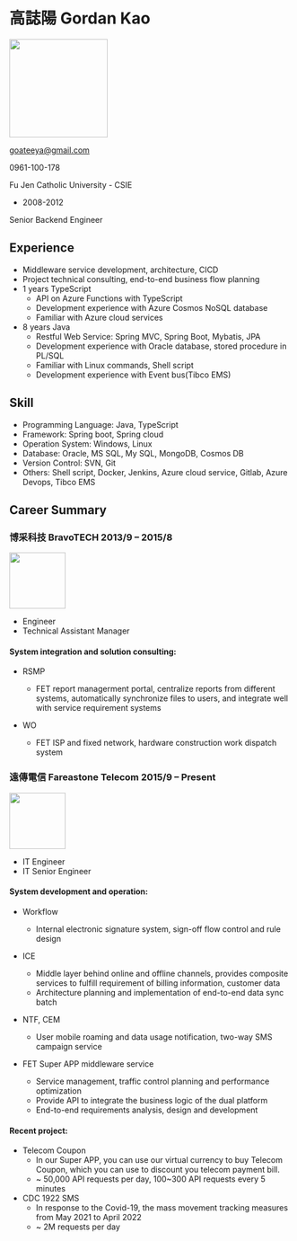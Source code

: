 # 高誌陽 Gordan Kao

<img src="https://user-images.githubusercontent.com/21367916/190450502-be6099a5-d41f-4f91-9931-f3b1ee9e017c.png" width="175"/>

goateeya@gmail.com

0961-100-178

Fu Jen Catholic University - CSIE
- 2008-2012

Senior Backend Engineer

## Experience
- Middleware service development, architecture, CICD
- Project technical consulting, end-to-end business flow planning
- 1 years TypeScript
  - API on Azure Functions with TypeScript
  - Development experience with Azure Cosmos NoSQL database
  - Familiar with Azure cloud services
- 8 years Java
  - Restful Web Service: Spring MVC, Spring Boot, Mybatis, JPA
  - Development experience with Oracle database, stored procedure in PL/SQL
  - Familiar with Linux commands, Shell script
  - Development experience with Event bus(Tibco EMS)
  
## Skill
- Programming Language: Java, TypeScript
- Framework: Spring boot, Spring cloud
- Operation System: Windows, Linux
- Database: Oracle, MS SQL, My SQL, MongoDB, Cosmos DB
- Version Control: SVN, Git
- Others: Shell script, Docker, Jenkins, Azure cloud service, Gitlab, Azure Devops, Tibco EMS

## Career Summary

### 博采科技 BravoTECH 2013/9 – 2015/8 

<img src="https://user-images.githubusercontent.com/21367916/190440874-3053e862-08f7-408b-9762-676062f5d64a.png" width="100"/>

- Engineer
- Technical Assistant Manager
  
#### System integration and solution consulting:
- RSMP
  - FET report managerment portal, centralize reports from different systems, automatically synchronize files to users, and integrate well with service requirement systems

- WO
  - FET ISP and fixed network, hardware construction work dispatch system
  

### 遠傳電信 Fareastone Telecom 2015/9 – Present 

<img src="https://user-images.githubusercontent.com/21367916/190441042-1a87ca66-3ba2-4029-a9b9-78697ea05268.png" width="100"/>

- IT Engineer
- IT Senior Engineer
  
 #### System development and operation:
- Workflow
  - Internal electronic signature system, sign-off flow control and rule design

- ICE
  - Middle layer behind online and offline channels, provides composite services to fulfill requirement of billing information, customer data
  - Architecture planning and implementation of end-to-end data sync batch

- NTF, CEM
  - User mobile roaming and data usage notification, two-way SMS campaign service
 
- FET Super APP middleware service
  - Service management, traffic control planning and performance optimization
  - Provide API to integrate the business logic of the dual platform
  - End-to-end requirements analysis, design and development

#### Recent project:
- Telecom Coupon
  - In our Super APP, you can use our virtual currency to buy Telecom Coupon, which you can use to discount you telecom payment bill.
  - ~ 50,000 API requests per day, 100~300 API requests every 5 minutes
- CDC 1922 SMS
  - In response to the Covid-19, the mass movement tracking measures from May 2021 to April 2022
  - ~ 2M requests per day
